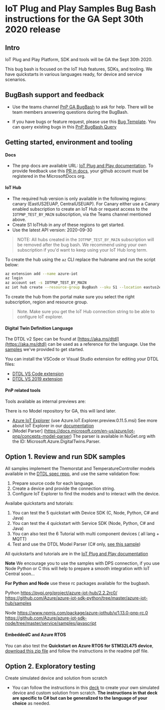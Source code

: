 <!-- markdownlint-disable MD033 -->
# IoT Plug and Play Samples Bug Bash instructions for the GA Sept 30th 2020 release

## Intro

IoT Plug and Play Platform, SDK and tools will be GA the Sept 30th 2020.

This bug bash is focused on the  IoT Hub features, SDKs, and tooling. We have quickstarts in various languages ready, for device and service scenarios.

## BugBash support and feedback

- Use the teams channel [PnP GA BugBash](https://teams.microsoft.com/l/meetup-join/19%3ameeting_M2I2NDc5OGItZmU4MC00MWU4LWE1MTQtNDI2YWE0MTlmZmYx%40thread.v2/0?context=%7b%22Tid%22%3a%2272f988bf-86f1-41af-91ab-2d7cd011db47%22%2c%22Oid%22%3a%22a43f0cf6-a7bc-4985-aa0b-37503f8ea92a%22%7d) to ask for help. There will be team members answering questions during the BugBash.

- If you have bugs or feature request, please use this [Bug Template](https://msazure.visualstudio.com/One/_workitems/create/Bug?templateId=588f0905-1848-4c0a-9525-8e0be8cae7f0&ownerId=f0be8f47-90b7-4440-852e-4d5401b257cf). You can query existing bugs in this [PnP BugBash Query](hhttps://msazure.visualstudio.com/One/_queries/query-edit/a922de67-413f-4f4b-9187-29739cc310b8/)

## Getting started, environment and tooling

#### Docs

- The pnp docs are available URL: [IoT Plug and Play documentation](https://review.docs.microsoft.com/en-us/azure/iot-pnp/?branch=pr-en-us-129259). To provide feedback use this [PR in docs](https://github.com/MicrosoftDocs/azure-docs-pr/pull/120981), your github account must be registered in the MicrosoftDocs org.

#### IoT Hub

- The required hub version is only available in the following regions: canary (EastUS2EUAP, CentralUSEUAP). For Canary either use a Canary enabled subscription to create an IoT Hub or request access to the `IOTPNP_TEST_BY_MAIN` subscription, via the Teams channel mentioned above.
- Create S1 IoTHub in any of these regions to get started.
- Use the latest API version: 2020-09-30

>NOTE: All hubs created in the `IOTPNP_TEST_BY_MAIN` subscription will be removed after the bug bash. We recommend using your own subscription if you'd want to keep using your IoT Hub long term.

To create the hub using the `az` CLI replace the hubname and run the script below:

```bash
az extension add --name azure-iot
az login
az account set -s IOTPNP_TEST_BY_MAIN
az iot hub create --resource-group BugBash --sku S1 --location eastus2euap --partition-count 4 --name <alias-hub-name>
```

To create the hub from the portal make sure you select the right subscription, region and resource group.

> Note. Make sure you get the IoT Hub connection string to be able to configure IoT explorer.

#### Digital Twin Definition Language

The DTDL v2 Spec can be found at [https://aka.ms/dtdl](https://aka.ms/dtdl) can be used as a reference for the language. Use the [samples](https://github.com/Azure/opendigitaltwins-dtdl/tree/master/DTDL/v2/samples) we've provided to get started.

You can install the VSCode or Visual Studio extension for editing your DTDL files:
- [DTDL VS Code extension](https://marketplace.visualstudio.com/items?itemName=vsciot-vscode.vscode-dtdl)
- [DTDL VS 2019 extension](https://marketplace.visualstudio.com/items?itemName=vsc-iot.vs16dtdllanguagesupport)

#### PnP related tools

Tools available as internal previews are:

There is no Model repository for GA, this will land later.

- [Azure IoT Explorer]( https://github.com/YingXue/azure-iot-explorer/releases/tag/v0.11.5) (use Azure.IoT.Explorer.preview.0.11.5.msi)
 See more about IoT Explorer in our [documentation](https://docs.microsoft.com/en-us/azure/iot-pnp/howto-use-iot-explorer#use-azure-iot-explorer)
- [Model Parser] (https://docs.microsoft.com/en-us/azure/iot-pnp/concepts-model-parser) The parser is available in NuGet.org with the ID: Microsoft.Azure.DigitalTwins.Parser.

## Option 1. Review and run SDK samples

All samples implement the Themorstat and TemperatureController models available in the [DTDL spec repo](https://github.com/Azure/opendigitaltwins-dtdl/tree/master/DTDL/v2/samples), and use the same validation flow:

1. Prepare source code for each language.
2. Create a device and provide the connection string.
3. Configure IoT Explorer to find the models and to interact with the device.

Availabe quickstarts and tutorials:

1. You can test the 5 quickstart with Device SDK  (C, Node, Python, C# and Java)
1. You can test the 4 quickstart with Service SDK (Node, Python, C# and Java)
1. You can also test the 6 Tutorial with multi component devices ( all lang + MQTT)
1. Test and use the DTDL Model Parser (C# only, [see this sample](https://docs.microsoft.com/en-us/azure/iot-pnp/concepts-model-parser))

All quickstarts and tutorials are in the [IoT Plug and Play documentation](https://docs.microsoft.com/en-us/azure/iot-pnp/)

**Note** We encourage you to use the samples with DPS connection, if you use Node Python or C this will help to prepare a smooth integration with IoT Central soon...

**For Python and Node** use these rc packages available for the bugbash.

Python
https://pypi.org/project/azure-iot-hub/2.2.2rc0/
https://github.com/Azure/azure-iot-sdk-python/tree/master/azure-iot-hub/samples

Node
https://www.npmjs.com/package/azure-iothub/v/1.13.0-pnp-rc.0
https://github.com/Azure/azure-iot-sdk-node/tree/master/service/samples/javascript


#### EmbeddedC and Azure RTOS

You can also test the **Quickstart on Azure RTOS for STM32L475 device**, [download this zip file](https://github.com/ericmitt/IotPnp/AzureRTOS_GA_Bugbash.zip) and follow the instructions in the readme pdf file.

## Option 2. Exploratory testing

Create simulated device and solution from scratch

- You can follow the instructions in this [deck](https://microsoft.sharepoint.com/:p:/t/PnPCross-TeamCore/Ed9pGHB_AaxIgisKioEHSygB2mADMo2vPSQJZK0lKBnFKQ?e=VZ1ztQ) to create your own simulated device and custom solution from scratch. **The instructions in that deck are specific to C# but can be generalized to the language of your choice** as needed.
